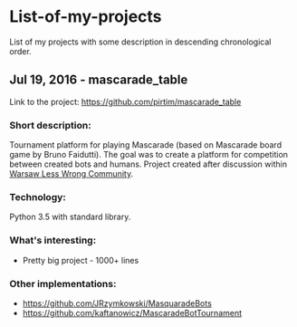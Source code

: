 # List-of-my-projects
List of my projects with some description in descending chronological order.

## Jul 19, 2016 - mascarade_table
Link to the project: https://github.com/pirtim/mascarade_table

### Short description:
Tournament platform for playing Mascarade (based on Mascarade board game by Bruno Faidutti). 
The goal was to create a platform for competition between created bots and humans.
Project created after discussion within [Warsaw Less Wrong Community](https://www.facebook.com/groups/lwwarsaw).

### Technology:
Python 3.5 with standard library.

### What's interesting:
* Pretty big project - 1000+ lines

### Other implementations:
* https://github.com/JRzymkowski/MasquaradeBots
* https://github.com/kaftanowicz/MascaradeBotTournament
